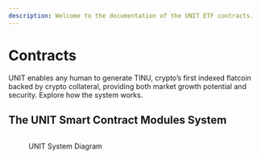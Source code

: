```yaml
---
description: Welcome to the documentation of the UNIT ETF contracts.
---
```


# Contracts

UNIT enables any human to generate TINU, crypto’s first indexed flatcoin backed by crypto collateral, providing both market growth potential and security. Explore how the system works.

## The UNIT Smart Contract Modules System

<figure><picture><source srcset="../../.gitbook/assets/UNIT diagram dark mode.png" media="(prefers-color-scheme: dark)"><img src="../../.gitbook/assets/UNIT diagram white mode.png" alt=""></picture><figcaption><p>UNIT System Diagram</p></figcaption></figure>

